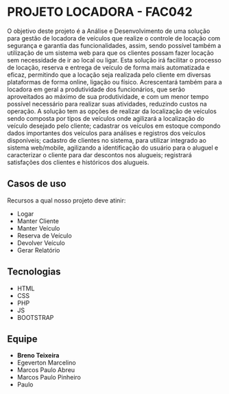 # PROJETO LOCADORA - FAC042

O objetivo deste projeto é a Análise e Desenvolvimento de uma solução para gestão de locadora de veículos que realize o controle de locação com segurança e garantia das funcionalidades, assim, sendo possível também a utilização de um sistema web para que os clientes possam fazer locação sem necessidade de ir ao local ou ligar.
Esta solução irá facilitar o processo de locação, reserva e entrega de veículo de forma mais automatizada e eficaz, permitindo que a locação seja realizada pelo cliente em diversas plataformas de forma online, ligação ou físico. Acrescentará também para a locadora em geral a produtividade dos funcionários, que serão aproveitados ao máximo de sua produtividade, e com um menor tempo possível necessário para realizar suas atividades, reduzindo custos na operação.
A solução tem as opções de realizar da localização de veículos sendo composta por tipos de veículos onde agilizará a localização do veículo desejado pelo cliente; cadastrar os veículos em estoque compondo dados importantes dos veículos para análises e registros dos veículos disponíveis; cadastro de clientes no sistema, para utilizar integrado ao sistema web/mobile, agilizando a identificação do usuário para o aluguel e caracterizar o cliente para dar descontos nos alugueis; registrará satisfações dos clientes e históricos dos alugueis.


## Casos de uso

Recursos a qual nosso projeto deve atinir:

* Logar
* Manter Cliente
* Manter Veículo
* Reserva de Veículo
* Devolver Veículo
* Gerar Relatório


## Tecnologias

* HTML
* CSS
* PHP
* JS
* BOOTSTRAP

## Equipe

* **Breno Teixeira**
* Egeverton Marcelino
* Marcos Paulo Abreu
* Marcos Paulo Pinheiro
* Paulo 